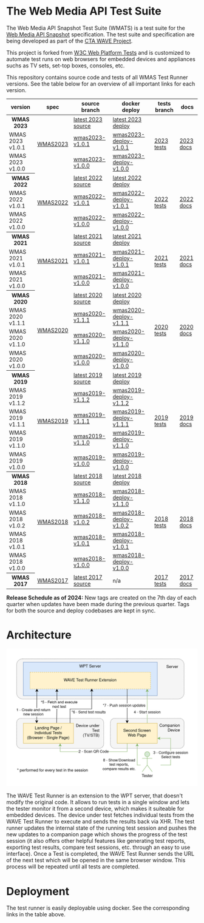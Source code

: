 # The Web Media API Test Suite

The Web Media API Snapshot Test Suite (WMATS) is a test suite for
the [Web Media API Snapshot](https://github.com/w3c/webmediaapi) specification.
The test suite and specification are being developed as part of
the [CTA WAVE Project](http://cta.tech/WAVE).

This project is forked from
[W3C Web Platform Tests](https://github.com/web-platform-tests/wpt) and is customized
to automate test runs on web browsers for embedded devices and appliances suchs as TV sets,
set-top boxes, consoles, etc.

This repository contains source code and tests of all WMAS Test Runner versions. See the table below for an overview of all important links for each version.

<table>
<thead>
<tr>
<th>version</th>
<th>spec</th>
<th>source branch</th>
<th>docker deploy</th>
<th>tests branch</th>
<th>docs</th>
</tr>
</thead>
<tbody>
<tr>
<th>WMAS 2023</th>
<td rowspan="3"><a href="https://www.w3.org/2023/11/webmediaapi.html" rel="nofollow">WMAS2023</a></td>
<td><a href="https://github.com/cta-wave/WMAS/tree/wmas2023">latest 2023 source</a></td>
<td><a href="https://github.com/cta-wave/WMAS-deploy/tree/wmas2023">latest 2023 deploy</a></td>
<td rowspan="3"><a href="https://github.com/cta-wave/WMAS/tree/wmas2023-tests">2023 tests</a></td>
<td rowspan="3"><a href="https://github.com/cta-wave/WMAS/tree/wmas2023/tools/wave/docs">2023 docs</a></td>
</tr>
<tr>
<td>WMAS 2023 v1.0.1</td>
<td><a href="https://github.com/cta-wave/WMAS/releases/tag/wmas2023-v1.0.1">wmas2023-v1.0.1</a></td>
<td><a href="https://github.com/cta-wave/WMAS-deploy/releases/tag/wmas2023-v1.0.1">wmas2023-deploy-v1.0.1</a></td>
</tr>
<tr>
<td>WMAS 2023 v1.0.0</td>
<td><a href="https://github.com/cta-wave/WMAS/releases/tag/wmas2023-v1.0.0">wmas2023-v1.0.0</a></td>
<td><a href="https://github.com/cta-wave/WMAS-deploy/releases/tag/wmas2023-v1.0.0">wmas2023-deploy-v1.0.0</a></td>
</tr>
<tr>
<th>WMAS 2022</th>
<td rowspan="3"><a href="https://www.w3.org/2022/12/webmediaapi.html" rel="nofollow">WMAS2022</a></td>
<td><a href="https://github.com/cta-wave/WMAS/tree/wmas2022">latest 2022 source</a></td>
<td><a href="https://github.com/cta-wave/WMAS-deploy/tree/wmas2022">latest 2022 deploy</a></td>
<td rowspan="3"><a href="https://github.com/cta-wave/WMAS/tree/wmas2022-tests">2022 tests</a></td>
<td rowspan="3"><a href="https://github.com/cta-wave/WMAS/tree/wmas2022/tools/wave/docs">2022 docs</a></td>
</tr>
<tr>
<td>WMAS 2022 v1.0.1</td>
<td><a href="https://github.com/cta-wave/WMAS/releases/tag/wmas2022-v1.0.1">wmas2022-v1.0.1</a></td>
<td><a href="https://github.com/cta-wave/WMAS-deploy/releases/tag/wmas2022-v1.0.1">wmas2022-deploy-v1.0.1</a></td>
</tr>
<tr>
<td>WMAS 2022 v1.0.0</td>
<td><a href="https://github.com/cta-wave/WMAS/releases/tag/wmas2022-v1.0.0">wmas2022-v1.0.0</a></td>
<td><a href="https://github.com/cta-wave/WMAS-deploy/releases/tag/wmas2022-v1.0.0">wmas2022-deploy-v1.0.0</a></td>
</tr>
<tr>
<th>WMAS 2021</th>
<td rowspan="3"><a href="https://www.w3.org/2021/12/webmediaapi.html" rel="nofollow">WMAS2021</a></td>
<td><a href="https://github.com/cta-wave/WMAS/tree/wmas2021">latest 2021 source</a></td>
<td><a href="https://github.com/cta-wave/WMAS-deploy/tree/wmas2021">latest 2021 deploy</a></td>
<td rowspan="3"><a href="https://github.com/cta-wave/WMAS/tree/wmas2021-tests">2021 tests</a></td>
<td rowspan="3"><a href="https://github.com/cta-wave/WMAS/tree/wmas2021/tools/wave/docs">2021 docs</a></td>
</tr>
<tr>
<td>WMAS 2021 v1.0.1</td>
<td><a href="https://github.com/cta-wave/WMAS/releases/tag/wmas2021-v1.0.1">wmas2021-v1.0.1</a></td>
<td><a href="https://github.com/cta-wave/WMAS-deploy/releases/tag/wmas2021-v1.0.1">wmas2021-deploy-v1.0.1</a></td>
</tr>
<tr>
<td>WMAS 2021 v1.0.0</td>
<td><a href="https://github.com/cta-wave/WMAS/releases/tag/wmas2021-v1.0.0">wmas2021-v1.0.0</a></td>
<td><a href="https://github.com/cta-wave/WMAS-deploy/releases/tag/wmas2021-v1.0.0">wmas2021-deploy-v1.0.0</a></td>
</tr>
<tr>
<th>WMAS 2020</th>
<td rowspan="4"><a href="https://www.w3.org/2020/12/webmediaapi.html" rel="nofollow">WMAS2020</a></td>
<td><a href="https://github.com/cta-wave/WMAS/tree/wmas2020">latest 2020 source</a></td>
<td><a href="https://github.com/cta-wave/WMAS-deploy/tree/wmas2020">latest 2020 deploy</a></td>
<td rowspan="4"><a href="https://github.com/cta-wave/WMAS/tree/wmas2020-tests">2020 tests</a></td>
<td rowspan="4"><a href="https://github.com/cta-wave/WMAS/tree/wmas2020/tools/wave/docs">2020 docs</a></td>
</tr>
<tr>
<td>WMAS 2020 v1.1.1</td>
<td><a href="https://github.com/cta-wave/WMAS/releases/tag/wmas2020-v1.1.1">wmas2020-v1.1.1</a></td>
<td><a href="https://github.com/cta-wave/WMAS-deploy/releases/tag/wmas2020-v1.1.1">wmas2020-deploy-v1.1.1</a></td>
</tr>
<tr>
<td>WMAS 2020 v1.1.0</td>
<td><a href="https://github.com/cta-wave/WMAS/releases/tag/wmas2020-v1.1.0">wmas2020-v1.1.0</a></td>
<td><a href="https://github.com/cta-wave/WMAS-deploy/releases/tag/wmas2020-v1.1.0">wmas2020-deploy-v1.1.0</a></td>
</tr>
<tr>
<td>WMAS 2020 v1.0.0</td>
<td><a href="https://github.com/cta-wave/WMAS/releases/tag/wmas2020-v1.0.0">wmas2020-v1.0.0</a></td>
<td><a href="https://github.com/cta-wave/WMAS-deploy/releases/tag/wmas2020-v1.0.0">wmas2020-deploy-v1.0.0</a></td>
</tr>
<tr>
<th>WMAS 2019</th>
<td rowspan="5"><a href="https://www.w3.org/2019/12/webmediaapi.html" rel="nofollow">WMAS2019</a></td>
<td><a href="https://github.com/cta-wave/WMAS/tree/wmas2019">latest 2019 source</a></td>
<td><a href="https://github.com/cta-wave/WMAS-deploy/tree/wmas2019">latest 2019 deploy</a></td>
<td rowspan="5"><a href="https://github.com/cta-wave/WMAS/tree/wmas2019-tests">2019 tests</a></td>
<td rowspan="5"><a href="https://github.com/cta-wave/WMAS/tree/wmas2019/tools/wave/docs">2019 docs</a></td>
</tr>
<tr>
<td>WMAS 2019 v1.1.2</td>
<td><a href="https://github.com/cta-wave/WMAS/releases/tag/wmas2019-v1.1.2">wmas2019-v1.1.2</a></td>
<td><a href="https://github.com/cta-wave/WMAS-deploy/releases/tag/wmas2019-v1.1.2">wmas2019-deploy-v1.1.2</a></td>
</tr>
<tr>
<td>WMAS 2019 v1.1.1</td>
<td><a href="https://github.com/cta-wave/WMAS/releases/tag/wmas2019-v1.1.1">wmas2019-v1.1.1</a></td>
<td><a href="https://github.com/cta-wave/WMAS-deploy/releases/tag/wmas2019-v1.1.1">wmas2019-deploy-v1.1.1</a></td>
</tr>
<tr>
<td>WMAS 2019 v1.1.0</td>
<td><a href="https://github.com/cta-wave/WMAS/releases/tag/wmas2019-v1.1.0">wmas2019-v1.1.0</a></td>
<td><a href="https://github.com/cta-wave/WMAS-deploy/releases/tag/wmas2019-v1.1.0">wmas2019-deploy-v1.1.0</a></td>
</tr>
<tr>
<td>WMAS 2019 v1.0.0</td>
<td><a href="https://github.com/cta-wave/WMAS/releases/tag/wmas2019-v1.0.0">wmas2019-v1.0.0</a></td>
<td><a href="https://github.com/cta-wave/WMAS-deploy/releases/tag/wmas2019-v1.0.0">wmas2019-deploy-v1.0.0</a></td>
</tr>
<tr>
<tr>
<th>WMAS 2018</th>
<td rowspan="5"><a href="https://www.w3.org/2018/12/webmediaapi.html" rel="nofollow">WMAS2018</a></td>
<td><a href="https://github.com/cta-wave/WMAS/tree/wmas2018">latest 2018 source</a></td>
<td><a href="https://github.com/cta-wave/WMAS-deploy/tree/wmas2018">latest 2018 deploy</a></td>
<td rowspan="5"><a href="https://github.com/cta-wave/WMAS/tree/wmas2018-tests">2018 tests</a></td>
<td rowspan="5"><a href="https://github.com/cta-wave/WMAS/tree/wmas2018/tools/wave/docs">2018 docs</a></td>
</tr>
<tr>
<td>WMAS 2018 v1.1.0</td>
<td><a href="https://github.com/cta-wave/WMAS/releases/tag/wmas2018-v1.1.0">wmas2018-v1.1.0</a></td>
<td><a href="https://github.com/cta-wave/WMAS-deploy/releases/tag/wmas2018-v1.1.0">wmas2018-deploy-v1.1.0</a></td>
</tr>
<tr>
<td>WMAS 2018 v1.0.2</td>
<td><a href="https://github.com/cta-wave/WMAS/releases/tag/wmas2018-v1.0.2">wmas2018-v1.0.2</a></td>
<td><a href="https://github.com/cta-wave/WMAS-deploy/releases/tag/wmas2018-v1.0.2">wmas2018-deploy-v1.0.2</a></td>
</tr>
<tr>
<td>WMAS 2018 v1.0.1</td>
<td><a href="https://github.com/cta-wave/WMAS/releases/tag/wmas2018-v1.0.1">wmas2018-v1.0.1</a></td>
<td><a href="https://github.com/cta-wave/WMAS-deploy/releases/tag/wmas2018-v1.0.1">wmas2018-deploy-v1.0.1</a></td>
</tr>
<tr>
<td>WMAS 2018 v1.0.0</td>
<td><a href="https://github.com/cta-wave/WMAS/releases/tag/wmas2018-v1.0.0">wmas2018-v1.0.0</a></td>
<td><a href="https://github.com/cta-wave/WMAS-deploy/releases/tag/wmas2018-v1.0.0">wmas2018-deploy-v1.0.0</a></td>
</tr>
<tr>
<th>WMAS 2017</th>
<td><a href="https://www.w3.org/2017/12/webmediaapi.html" rel="nofollow">WMAS2017</a></td>
<td><a href="https://github.com/cta-wave/WMAS/tree/wmas2017">latest 2017 source</a></td>
<td>n/a</td>
<td><a href="https://github.com/cta-wave/WMAS/tree/wmas2017-tests">2017 tests</a></td>
<td><a href="https://github.com/cta-wave/WMAS/tree/wmas2017#setup">2017 docs</a></td>
</tr>
</tbody>
</table>

**Release Schedule as of 2024:** New tags are created on the 7th day of each quarter when updates have been made during the previous quarter. Tags for both the source and deploy codebases are kept in sync.

# Architecture

![architecure](./wave_architecture.jpg)

The WAVE Test Runner is an extension to the WPT server, that doesn't modify the original code. It allows to run tests in a single window and lets the tester monitor it from a second device, which makes it suiteable for embedded devices. The device under test fetches individual tests from the WAVE Test Runner to execute and sends the results back via XHR. The test runner updates the internal state of the running test session and pushes the new updates to a companion page which shows the progress of the test session (it also offers other helpful features like generating test reports, exporting test results, compare test sessions, etc. through an easy to use interface). Once a Test is completed, the WAVE Test Runner sends the URL of the next test which will be opened in the same browser window. This process will be repeated until all tests are completed.

# Deployment

The test runner is easily deployable using docker. See the corresponding links in the table above.
